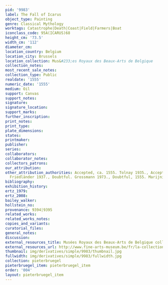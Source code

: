 ```yaml
---
pid: '9983'
label: The Fall of Icarus
object_type: Painting
genre: Classical Mythology
worktags: Catastrophe|Death|Coast|Field|Farmers|Boat
iconclass_code: 95A(ICARUS)68
height_cm: '73.5'
width_cm: '112'
diameter_cm:
location_country: Belgium
location_city: Brussels
location_collection: Mus&#233;es Royaux des Beaux-Arts de Belgique
collection_notes:
most_recent_sale_notes:
collection_type: Public
realdate: '1555'
numeric_date: '1555'
medium: Oil
support: Canvas
support_notes:
signature:
signature_location:
support_marks:
further_inscription:
print_notes:
print_type:
plate_dimensions:
states:
printmaker:
publisher:
series:
collaborators:
collaborator_notes:
collectors_patrons:
our_attribution:
other_attribution_authorities: Accepted, ca. 1555. Tolnay 1935., Accepted, ca. 1558?.
  Friedländer 1937., Doubtful. Grossmann 1973., Doubtful, 1555. Marijnissen 1988.
bibliography:
exhibition_history:
ertz_1979:
ertz_2008:
bailey_walker:
hollstein_no:
provenance: 9394|9395
related_works:
related_works_notes:
copies_and_variants:
curatorial_files:
general_notes:
discussion:
external_resources_title: Musées Royaux des Beaux-Arts de Belgique collection page
external_resources_url: http://www.fine-arts-museum.be/fr/la-collection/pieter-i-bruegel-la-chute-dicare
thumbnail: img/derivatives/simple/9983/thumbnail.jpg
fullwidth: img/derivatives/simple/9983/fullwidth.jpg
collection: pieterbruegel
pieterbruegel_item: pieterbruegel_item
order: '004'
layout: pieterbruegel_item
---
```

